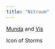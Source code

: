 ```yaml
---
title: "Nitruum"
---
```


[Munda](Religions/Gods/Munda.md) and [Vis](Religions/Gods/Vis.md)

Icon of Storms
